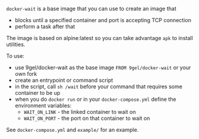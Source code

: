 `docker-wait` is a base image that you can use to create an image that

- blocks until a specified container and port is accepting TCP connection
- perform a task after that

The image is based on alpine:latest so you can take advantage `apk` to install
utilities.

To use:

- use 9gel/docker-wait as the base image `FROM 9gel/docker-wait` or your own fork
- create an entrypoint or command script
- in the script, call `sh /wait` before your command that requires some container to be up
- when you do `docker run` or in your `docker-compose.yml` define the environment variables:
  - `WAIT_ON_LINK` - the linked container to wait on
  - `WAIT_ON_PORT` - the port on that container to wait on

See `docker-compose.yml` and `example/` for an example.
